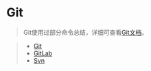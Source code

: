 # Git

> Git使用过部分命令总结，详细可查看[Git文档](https://git-scm.com/docs)。  

> * [Git](../git-svn/git.md)
> * [GitLab](../git-svn/gitlab.md)
> * [Svn](../git-svn/svn.md)